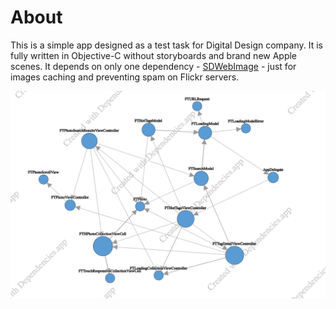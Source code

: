 # About

This is a simple app designed as a test task for Digital Design company. It is fully written in Objective-C without storyboards and brand new Apple scenes. It depends on only one dependency - [SDWebImage](https://github.com/SDWebImage/SDWebImage) - just for images caching and preventing spam on Flickr servers.

![Architecture](architecture.png)
